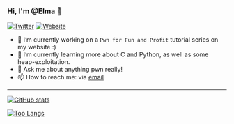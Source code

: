 ### Hi, I'm @Elma 👋

[![Twitter](https://badgen.net/badge/Twitter/Elma/black?icon=twitter)](https://twitter.com/elma_ios)
[![Website](https://badgen.net/badge/Website/caprinux/purple?icon=atom)](https://caprinux.github.io)


- 🔭 I’m currently working on a `Pwn for Fun and Profit` tutorial series on my website :)
- 🌱 I’m currently learning more about C and Python, as well as some heap-exploitation.
- 💬 Ask me about anything pwn really!
- 📫 How to reach me: via [email](https://pl3sticint@gmail.com)

---

[![GitHub stats](https://github-readme-stats.vercel.app/api?username=caprinux&theme=radical&show_icons=true)](https://github.com/anuraghazra/github-readme-stats)

[![Top Langs](https://github-readme-stats.vercel.app/api/top-langs/?username=caprinux)](https://github.com/anuraghazra/github-readme-stats)

<!--
**caprinux/caprinux** is a ✨ _special_ ✨ repository because its `README.md` (this file) appears on your GitHub profile.

Here are some ideas to get you started:

- 🔭 I’m currently working on ...
- 🌱 I’m currently learning ...
- 👯 I’m looking to collaborate on ...
- 🤔 I’m looking for help with ...
- 💬 Ask me about ...
- 📫 How to reach me: ...
- 😄 Pronouns: ...
- ⚡ Fun fact: ...
-->
